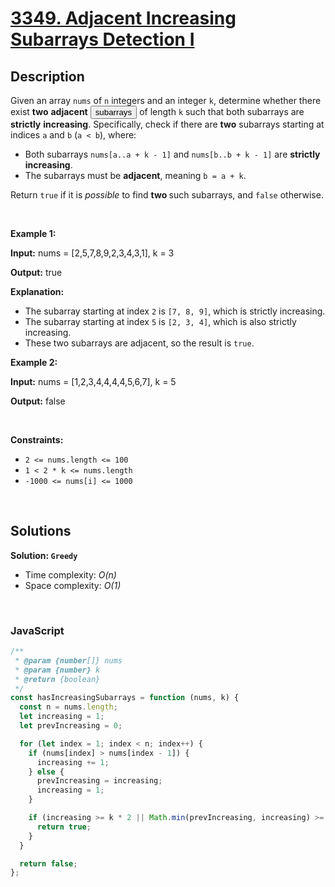 # [3349. Adjacent Increasing Subarrays Detection I](https://leetcode.com/problems/count-number-of-balanced-permutations)

## Description

<div class="elfjS" data-track-load="description_content"><p>Given an array <code>nums</code> of <code>n</code> integers and an integer <code>k</code>, determine whether there exist <strong>two</strong> <strong>adjacent</strong> <span data-keyword="subarray-nonempty" class=" cursor-pointer relative text-dark-blue-s text-sm"><button type="button" aria-haspopup="dialog" aria-expanded="false" aria-controls="radix-:r1v:" data-state="closed" class="">subarrays</button></span> of length <code>k</code> such that both subarrays are <strong>strictly</strong> <strong>increasing</strong>. Specifically, check if there are <strong>two</strong> subarrays starting at indices <code>a</code> and <code>b</code> (<code>a &lt; b</code>), where:</p>

<ul>
	<li>Both subarrays <code>nums[a..a + k - 1]</code> and <code>nums[b..b + k - 1]</code> are <strong>strictly increasing</strong>.</li>
	<li>The subarrays must be <strong>adjacent</strong>, meaning <code>b = a + k</code>.</li>
</ul>

<p>Return <code>true</code> if it is <em>possible</em> to find <strong>two </strong>such subarrays, and <code>false</code> otherwise.</p>

<p>&nbsp;</p>
<p><strong class="example">Example 1:</strong></p>

<div class="example-block">
<p><strong>Input:</strong> <span class="example-io">nums = [2,5,7,8,9,2,3,4,3,1], k = 3</span></p>

<p><strong>Output:</strong> <span class="example-io">true</span></p>

<p><strong>Explanation:</strong></p>

<ul>
	<li>The subarray starting at index <code>2</code> is <code>[7, 8, 9]</code>, which is strictly increasing.</li>
	<li>The subarray starting at index <code>5</code> is <code>[2, 3, 4]</code>, which is also strictly increasing.</li>
	<li>These two subarrays are adjacent, so the result is <code>true</code>.</li>
</ul>
</div>

<p><strong class="example">Example 2:</strong></p>

<div class="example-block">
<p><strong>Input:</strong> <span class="example-io">nums = [1,2,3,4,4,4,4,5,6,7], k = 5</span></p>

<p><strong>Output:</strong> <span class="example-io">false</span></p>
</div>

<p>&nbsp;</p>
<p><strong>Constraints:</strong></p>

<ul>
	<li><code>2 &lt;= nums.length &lt;= 100</code></li>
	<li><code>1 &lt; 2 * k &lt;= nums.length</code></li>
	<li><code>-1000 &lt;= nums[i] &lt;= 1000</code></li>
</ul>
</div>

<p>&nbsp;</p>

## Solutions

**Solution: `Greedy`**

- Time complexity: <em>O(n)</em>
- Space complexity: <em>O(1)</em>

<p>&nbsp;</p>

### **JavaScript**

```js
/**
 * @param {number[]} nums
 * @param {number} k
 * @return {boolean}
 */
const hasIncreasingSubarrays = function (nums, k) {
  const n = nums.length;
  let increasing = 1;
  let prevIncreasing = 0;

  for (let index = 1; index < n; index++) {
    if (nums[index] > nums[index - 1]) {
      increasing += 1;
    } else {
      prevIncreasing = increasing;
      increasing = 1;
    }

    if (increasing >= k * 2 || Math.min(prevIncreasing, increasing) >= k) {
      return true;
    }
  }

  return false;
};
```
